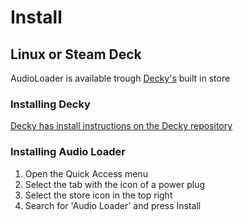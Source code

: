 # Install


## Linux or Steam Deck
AudioLoader is available trough [Decky's](https://github.com/SteamDeckHomebrew/decky-loader) built in store

### Installing Decky
[Decky has install instructions on the Decky repository](https://github.com/SteamDeckHomebrew/decky-loader#-installation)

### Installing Audio Loader
1. Open the Quick Access menu
2. Select the tab with the icon of a power plug
3. Select the store icon in the top right
4. Search for 'Audio Loader' and press Install